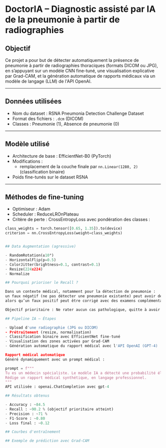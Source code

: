 # DoctorIA – Diagnostic assisté par IA de la pneumonie à partir de radiographies

## Objectif

Ce projet a pour but de détecter automatiquement la présence de pneumonie à partir de radiographies thoraciques (formats DICOM ou JPG), en s’appuyant sur un modèle CNN fine-tuné, une visualisation explicative par Grad-CAM, et la génération automatique de rapports médicaux via un modèle de langage (LLM) de l'API OpenAI.

---

## Données utilisées

- Nom du dataset : RSNA Pneumonia Detection Challenge Dataset
- Format des fichiers : `.dcm` (DICOM)
- Classes : Pneumonie (1), Absence de pneumonie (0)

---

## Modèle utilisé

- Architecture de base : EfficientNet-B0 (PyTorch)
- Modifications :
  - remplacement de la couche finale par `nn.Linear(1280, 2)` (classification binaire)
- Poids fine-tunés sur le dataset RSNA

---

## Méthodes de fine-tuning

- Optimiseur : Adam
- Scheduler : ReduceLROnPlateau
- Critère de perte : CrossEntropyLoss avec pondération des classes :

```python
class_weights = torch.tensor([0.65, 1.35]).to(device)
criterion = nn.CrossEntropyLoss(weight=class_weights)


## Data Augmentation (agressive)

- RandomRotation(±10°)
- HorizontalFlip(p=0.5)
- ColorJitter(brightness=0.1, contrast=0.1)
- Resize(224x224)
- Normalize

## Pourquoi prioriser le Recall ?

Dans un contexte médical, notamment pour la détection de pneumonie :
un faux négatif (ne pas détecter une pneumonie existante) peut avoir de graves conséquences cliniques,
alors qu’un faux positif peut être corrigé avec des examens complémentaires.

Objectif prioritaire : Ne rater aucun cas pathologique, quitte à avoir quelques faux positifs.

## Pipeline IA – Étapes

- Upload d'une radiographie (JPG ou DICOM)
- Prétraitement (resize, normalisation)
- Classification binaire avec EfficientNet fine-tuné
- Visualisation des zones activées par Grad-CAM
- Génération automatique du rapport médical avec l'API OpenAI (GPT-4)

Rapport médical automatique
Généré dynamiquement avec un prompt médical :

prompt = f"""
Tu es un médecin spécialiste. Le modèle IA a détecté une probabilité élevée de {'pneumonie' if label else 'absence de pneumonie'} sur l'image.
Rédige un rapport médical synthétique, en langage professionnel.
"""
API utilisée : openai.ChatCompletion avec gpt-4

## Résultats obtenus

- Accuracy : ~84.5 
- Recall : ~90.2 % (objectif prioritaire atteint)
- Precision : ~71 %
- F1-Score : ~0.80
- Loss final : ~0.12

## Courbes d'entraînement

## Exemple de prédiction avec Grad-CAM




